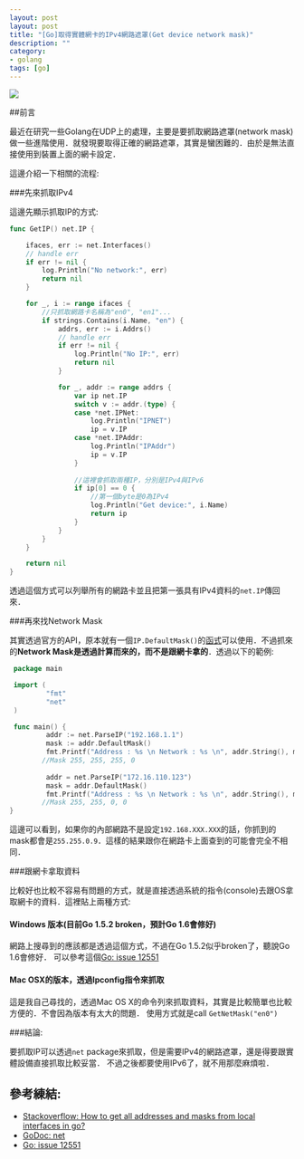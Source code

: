 ```yaml
---
layout: post
layout: post
title: "[Go]取得實體網卡的IPv4網路遮罩(Get device network mask)"
description: ""
category: 
- golang
tags: [go]
---
```



![](http://synflood.at/tmp/golang-slides/images/gophercolor.png)

##前言

最近在研究一些Golang在UDP上的處理，主要是要抓取網路遮罩(network mask)做一些進階使用．就發現要取得正確的網路遮罩，其實是蠻困難的．由於是無法直接使用到裝置上面的網卡設定．

這邊介紹一下相關的流程:

###先來抓取IPv4

這邊先顯示抓取IP的方式:

```go
func GetIP() net.IP {

	ifaces, err := net.Interfaces()
	// handle err
	if err != nil {
		log.Println("No network:", err)
		return nil
	}

	for _, i := range ifaces {
		//只抓取網路卡名稱為"en0", "en1"...
		if strings.Contains(i.Name, "en") {
			addrs, err := i.Addrs()
			// handle err
			if err != nil {
				log.Println("No IP:", err)
				return nil
			}

			for _, addr := range addrs {
				var ip net.IP
				switch v := addr.(type) {
				case *net.IPNet:
					log.Println("IPNET")
					ip = v.IP
				case *net.IPAddr:
					log.Println("IPAddr")
					ip = v.IP
				}
				
				//這裡會抓取兩種IP，分別是IPv4與IPv6
				if ip[0] == 0 {
					//第一個byte是0為IPv4
					log.Println("Get device:", i.Name)
					return ip
				}
			}
		}
	}

	return nil
}
```

透過這個方式可以列舉所有的網路卡並且把第一張具有IPv4資料的`net.IP`傳回來．

###再來找Network Mask

其實透過官方的API，原本就有一個`IP.DefaultMask()`的[函式](https://golang.org/pkg/net/#IP.DefaultMask)可以使用．不過抓來的**Network Mask是透過計算而來的，而不是跟網卡拿的**．透過以下的範例:


```go
 package main

 import (
         "fmt"
         "net"
 )

 func main() {
         addr := net.ParseIP("192.168.1.1")
         mask := addr.DefaultMask()
         fmt.Printf("Address : %s \n Network : %s \n", addr.String(), mask)
        //Mask 255, 255, 255, 0
 
         addr = net.ParseIP("172.16.110.123")
         mask = addr.DefaultMask()
         fmt.Printf("Address : %s \n Network : %s \n", addr.String(), mask)
        //Mask 255, 255, 0, 0
}
```

這邊可以看到，如果你的內部網路不是設定`192.168.XXX.XXX`的話，你抓到的mask都會是`255.255.0.9`．這樣的結果跟你在網路卡上面查到的可能會完全不相同．


###跟網卡拿取資料

比較好也比較不容易有問題的方式，就是直接透過系統的指令(console)去跟OS拿取網卡的資料．這裡貼上兩種方式:


#### Windows 版本(目前Go 1.5.2 broken，預計Go 1.6會修好)

網路上搜尋到的應該都是透過這個方式，不過在Go 1.5.2似乎broken了，聽說Go 1.6會修好． 可以參考這個[Go: issue 12551](https://github.com/golang/go/issues/12551)


<script src="https://gist.github.com/kkdai/b27461fa646212395bcc.js"></script>

#### Mac OSX的版本，透過Ipconfig指令來抓取

這是我自己尋找的，透過Mac OS X的命令列來抓取資料，其實是比較簡單也比較方便的．不會因為版本有太大的問題． 使用方式就是call `GetNetMask("en0")`


<script src="https://gist.github.com/kkdai/fa51609f40036cee4ec9.js"></script>



###結論:

要抓取IP可以透過`net` package來抓取，但是需要IPv4的網路遮罩，還是得要跟實體設備直接抓取比較妥當． 不過之後都要使用IPv6了，就不用那麼麻煩啦．  

## 參考練結:

- [Stackoverflow: How to get all addresses and masks from local interfaces in go?](http://stackoverflow.com/questions/23529663/how-to-get-all-addresses-and-masks-from-local-interfaces-in-go)
- [GoDoc: net](https://golang.org/pkg/net/)
- [Go: issue 12551](https://github.com/golang/go/issues/12551)
